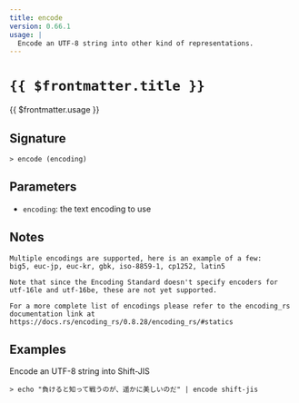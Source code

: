 ```yaml
---
title: encode
version: 0.66.1
usage: |
  Encode an UTF-8 string into other kind of representations.
---
```


# <code>{{ $frontmatter.title }}</code>

<div style='white-space: pre-wrap;'>{{ $frontmatter.usage }}</div>

## Signature

```> encode (encoding)```

## Parameters

 -  `encoding`: the text encoding to use

## Notes
```text
Multiple encodings are supported, here is an example of a few:
big5, euc-jp, euc-kr, gbk, iso-8859-1, cp1252, latin5

Note that since the Encoding Standard doesn't specify encoders for utf-16le and utf-16be, these are not yet supported.

For a more complete list of encodings please refer to the encoding_rs
documentation link at https://docs.rs/encoding_rs/0.8.28/encoding_rs/#statics
```
## Examples

Encode an UTF-8 string into Shift-JIS
```shell
> echo "負けると知って戦うのが、遥かに美しいのだ" | encode shift-jis
```
